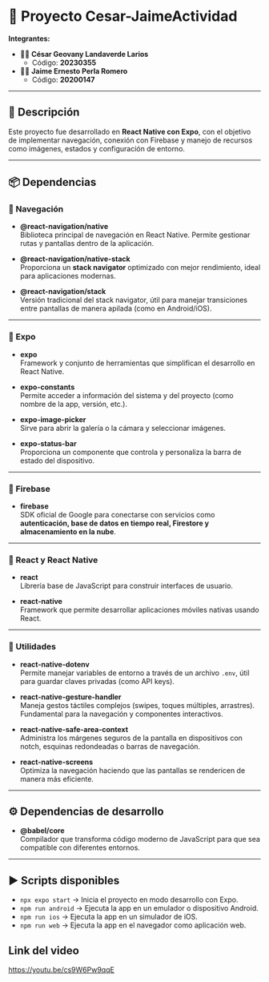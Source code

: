 # 📱 Proyecto Cesar-JaimeActividad

**Integrantes:**  
- 👨‍💻 **César Geovany Landaverde Larios**  
  - Código: **20230355**  
- 👨‍💻 **Jaime Ernesto Perla Romero**  
  - Código: **20200147**

---

## 🚀 Descripción
Este proyecto fue desarrollado en **React Native con Expo**, con el objetivo de implementar navegación, conexión con Firebase y manejo de recursos como imágenes, estados y configuración de entorno.  

---

## 📦 Dependencias

### 📌 Navegación
- **@react-navigation/native**  
  Biblioteca principal de navegación en React Native. Permite gestionar rutas y pantallas dentro de la aplicación.  

- **@react-navigation/native-stack**  
  Proporciona un **stack navigator** optimizado con mejor rendimiento, ideal para aplicaciones modernas.  

- **@react-navigation/stack**  
  Versión tradicional del stack navigator, útil para manejar transiciones entre pantallas de manera apilada (como en Android/iOS).  

---

### 📌 Expo
- **expo**  
  Framework y conjunto de herramientas que simplifican el desarrollo en React Native.  

- **expo-constants**  
  Permite acceder a información del sistema y del proyecto (como nombre de la app, versión, etc.).  

- **expo-image-picker**  
  Sirve para abrir la galería o la cámara y seleccionar imágenes.  

- **expo-status-bar**  
  Proporciona un componente que controla y personaliza la barra de estado del dispositivo.  

---

### 📌 Firebase
- **firebase**  
  SDK oficial de Google para conectarse con servicios como **autenticación, base de datos en tiempo real, Firestore y almacenamiento en la nube**.  

---

### 📌 React y React Native
- **react**  
  Librería base de JavaScript para construir interfaces de usuario.  

- **react-native**  
  Framework que permite desarrollar aplicaciones móviles nativas usando React.  

---

### 📌 Utilidades
- **react-native-dotenv**  
  Permite manejar variables de entorno a través de un archivo `.env`, útil para guardar claves privadas (como API keys).  

- **react-native-gesture-handler**  
  Maneja gestos táctiles complejos (swipes, toques múltiples, arrastres). Fundamental para la navegación y componentes interactivos.  

- **react-native-safe-area-context**  
  Administra los márgenes seguros de la pantalla en dispositivos con notch, esquinas redondeadas o barras de navegación.  

- **react-native-screens**  
  Optimiza la navegación haciendo que las pantallas se rendericen de manera más eficiente.  

---

## ⚙️ Dependencias de desarrollo
- **@babel/core**  
  Compilador que transforma código moderno de JavaScript para que sea compatible con diferentes entornos.  

---

## ▶️ Scripts disponibles
- `npx expo start` → Inicia el proyecto en modo desarrollo con Expo.  
- `npm run android` → Ejecuta la app en un emulador o dispositivo Android.  
- `npm run ios` → Ejecuta la app en un simulador de iOS.  
- `npm run web` → Ejecuta la app en el navegador como aplicación web.

## Link del video
https://youtu.be/cs9W6Pw9qqE


